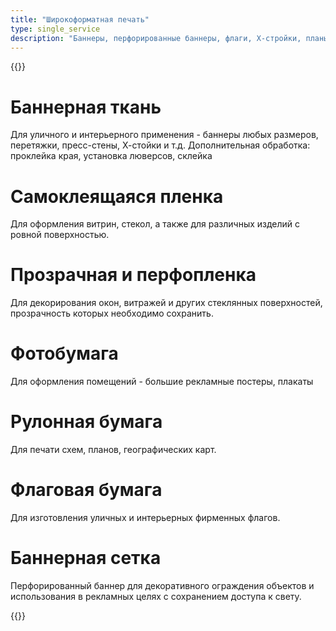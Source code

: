 ```yaml
---
title: "Широкоформатная печать"
type: single_service
description: "Баннеры, перфорированные баннеры, флаги, X-стройки, планы, схемы, географические карты"
---
```

{{<tablewithdescr>}}


# Баннерная ткань

Для уличного и интерьерного применения - баннеры любых размеров,
перетяжки, пресс-стены, Х-стойки и т.д. Дополнительная обработка:
проклейка края, установка люверсов, склейка

# Самоклеящаяся пленка

Для оформления витрин, стекол, а также для различных изделий с ровной
поверхностью.

# Прозрачная и перфопленка

Для декорирования окон, витражей и других стеклянных поверхностей,
прозрачность которых необходимо сохранить.

# Фотобумага

Для оформления помещений - большие рекламные постеры, плакаты

# Рулонная бумага

Для печати схем, планов, географических карт.

# Флаговая бумага

Для изготовления уличных и интерьерных фирменных флагов.

# Баннерная сетка

Перфорированный баннер для декоративного ограждения объектов и
использования в рекламных целях с сохранением доступа к свету.

{{</tablewithdescr>}}
